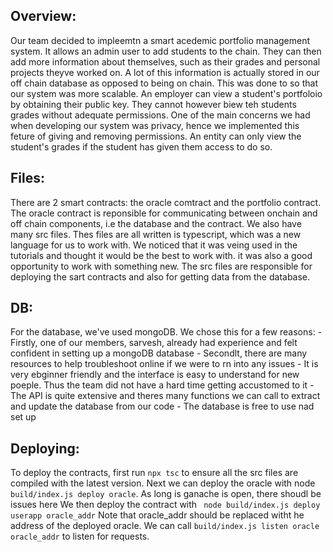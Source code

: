 ## Overview:
Our team decided to impleemtn a smart acedemic portfolio management system. It allows an admin user to add students to the chain. 
They can then add more information about themselves, such as their grades and personal projects theyve worked on.
A lot of this information is actually stored in our off chain database as opposed to being on chain. This was done to so that our system was more scalable.
An employer can view a student's portfoloio by obtaining their public key. They cannot however biew teh students grades without adequate permissions.
One of the main concerns we had when developing our system was privacy, hence we implemented this feture of giving and removing permissions. An entity can only view the student's grades if the student has given them access to do so.

## Files: 
There are 2 smart contracts: the oracle comtract and the portfolio contract. The oracle contract is reponsible for communicating between onchain and off chain components, i.e the database and the contract.
We also have many src files. Thes files are all written is typescript, which was a new language for us to work with. We noticed that it was veing used in the tutorials and thought it would be the best to work with. it was also a good opportunity to work with something new.
The src files are responsible for deploying the sart contracts and also for getting data from the database.


## DB: 
For the database, we've used mongoDB. We chose this for a few reasons:
    - Firstly, one of our members, sarvesh, already had experience and felt confident in setting up a mongoDB database
    - Secondlt, there are many resources to help troubleshoot online if we were to rn into any issues
    - It is very ebginner friendly and the interface is easy to understand for new poeple. Thus the team did not have a hard time getting accustomed to it 
    - The API is quite extensive and theres many functions we can call to extract and update the database from our code
    - The database is free to use nad set up

## Deploying:
To deploy the contracts, first run `npx tsc` to ensure all the src files are compiled with the latest version. 
Next we can deploy the oracle with node `build/index.js deploy oracle`. As long is ganache is open, there shoudl be issues here
We then deploy the contract with ` node build/index.js deploy userapp oracle_addr` Note that oracle_addr should be replaced witht he address of the deployed oracle. 
We can call `build/index.js listen oracle oracle_addr` to listen for requests.
